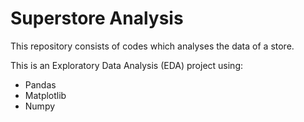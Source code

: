 # Superstore Analysis

This repository consists of codes which analyses the data of a store. 

This is an Exploratory Data Analysis (EDA) project using:
- Pandas 
- Matplotlib
- Numpy

